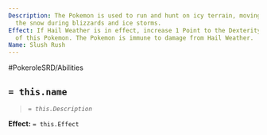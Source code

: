 ```yaml
---
Description: The Pokemon is used to run and hunt on icy terrain, moving swiftly through
  the snow during blizzards and ice storms.
Effect: If Hail Weather is in effect, increase 1 Point to the Dexterity Attribute
  of this Pokemon. The Pokemon is immune to damage from Hail Weather.
Name: Slush Rush
---
```


#PokeroleSRD/Abilities

## `= this.name`

> *`= this.Description`*

**Effect:** `= this.Effect`
